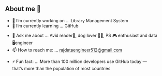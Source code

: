## About me 👋
<!--
**rsdataengineer/rsdataengineer** is a ✨ _special_ ✨ repository because its `README.md` (this file) appears on your GitHub profile.

Here are some ideas to get you started:
-->
- 🔭 I’m currently working on ... Library Management System
- 🌱 I’m currently learning ... GitHub
<!--
- 👯 I’m looking to collaborate on ... Python project, Linux projects
- 🤔 I’m looking for help with ...
-->
- 💬 Ask me about ... Avid reader📕, dog lover 🐕‍🦺, PS 🎮 enthusiast and data 🖥️engineer
- 📫 How to reach me: ... rajdataengineer512@gmail.com
<!--
- 😄 Pronouns: ...
-->
- ⚡ Fun fact: ... More than 100 million developers use GitHub today — that’s more than the population of most countries

